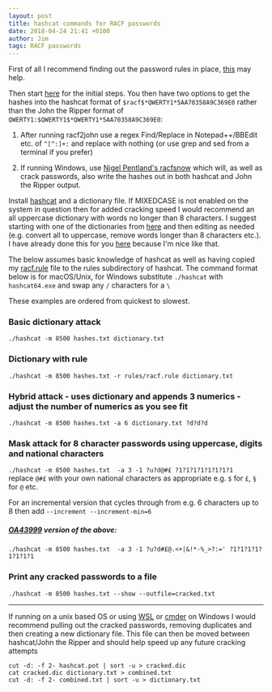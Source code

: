 ```yaml
---
layout: post
title: hashcat commands for RACF passwords
date: 2018-04-24 21:41 +0100
author: Jim
tags: RACF passwords
---
```

First of all I recommend finding out the password rules in place, [this](https://github.com/jaytay79/zos/blob/master/SETRRCVT.rexx) may help.  

Then start [here](https://mainframed767.tumblr.com/post/43072129477/how-to-copy-the-racf-database-off-the-mainframe) for the initial steps. You then have two options to get the hashes into the hashcat format of `$racf$*QWERTY1*5AA70358A9C369E0` rather than the John the Ripper format of `QWERTY1:$QWERTY1$*QWERTY1*5AA70358A9C369E0`:

1. After running racf2john use a regex Find/Replace in Notepad++/BBEdit etc. of `^[^:]+:` and replace with nothing (or use grep and sed from a terminal if you prefer)

2. If running Windows, use [Nigel Pentland's racfsnow](https://www.nigelpentland.co.uk/utilities/) which will, as well as crack passwords, also write the hashes out in both hashcat and John the Ripper output.  

Install [hashcat](https://hashcat.net/hashcat/) and a dictionary file. If MIXEDCASE is not enabled on the system in question then for added cracking speed I would recommend an all uppercase dictionary with words no longer than 8 characters. I suggest starting with one of the dictionaries from [here](https://github.com/berzerk0/Probable-Wordlists) and then editing as needed (e.g. convert all to uppercase, remove words longer than 8 characters etc.). I have already done this for you [here](https://github.com/jaytay79/Probable-Wordlists/blob/RACF/Real-Passwords/Top304Thousand-probable-v2.txt) because I'm nice like that.   

The below assumes basic knowledge of hashcat as well as having copied my [racf.rule](https://github.com/jaytay79/zos/blob/master/racf.rule) file to the rules subdirectory of hashcat. The command format below is for macOS/Unix, for Windows substitute `./hashcat` with `hashcat64.exe` and swap any `/` characters for a `\`  

These examples are ordered from quickest to slowest.  


### Basic dictionary attack
`./hashcat -m 8500 hashes.txt dictionary.txt`

### Dictionary with rule
`./hashcat -m 8500 hashes.txt -r rules/racf.rule dictionary.txt`

### Hybrid attack - uses dictionary and appends 3 numerics - adjust the number of numerics as you see fit
`./hashcat -m 8500 hashes.txt -a 6 dictionary.txt ?d?d?d`

### Mask attack for 8 character passwords using uppercase, digits and national characters
`./hashcat -m 8500 hashes.txt  -a 3 -1 ?u?d@#£ ?1?1?1?1?1?1?1?1`  
replace `@#£` with your own national characters as appropriate e.g. `$` for `£`, `§` for `@` etc.

For an incremental version that cycles through from e.g. 6 characters up to 8 then add `--increment --increment-min=6`  

##### [OA43999](https://www.ibm.com/support/docview.wss?uid=isg1OA43999) version of the above:
`./hashcat -m 8500 hashes.txt  -a 3 -1 ?u?d#£@.<+|&!*-%_>?:=' ?1?1?1?1?1?1?1?1`

### Print any cracked passwords to a file
`./hashcat -m 8500 hashes.txt --show --outfile=cracked.txt`  

___
If running on a unix based OS or using [WSL](https://docs.microsoft.com/en-us/windows/wsl/install-win10) or [cmder](http://cmder.net/) on Windows I would recommend pulling out the cracked passwords, removing duplicates and then creating a new dictionary file. This file can then be moved between hashcat/John the Ripper and should help speed up any future cracking attempts  
  
```
cut -d: -f 2- hashcat.pot | sort -u > cracked.dic
cat cracked.dic dictionary.txt > combined.txt
cut -d: -f 2- combined.txt | sort -u > dictionary.txt
```
